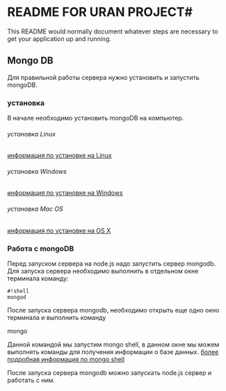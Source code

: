 
# README FOR URAN PROJECT#

This README would normally document whatever steps are necessary to get your application up and running.

## Mongo DB ##
Для правильной работы сервера нужно установить и запустить mongoDB.

### установка ###
В начале необходимо установить mongoDB на компьютер.

###### установка Linux ######
[информация по установке на Linux](https://docs.mongodb.org/manual/administration/install-on-linux/)
###### установка Windows ######
[информация по установке на Windows](https://docs.mongodb.org/manual/tutorial/install-mongodb-on-windows/)
###### установка Mac OS ######
[информация по установке на OS X](https://docs.mongodb.org/manual/tutorial/install-mongodb-on-os-x/)

### Работа с mongoDB ###
Перед запуском сервера на node.js надо запустить сервер mongodb.
Для запуска сервера необходимо выполнить в отдельном окне терминала команду:

```
#!shell
mongod
```

После запуска сервера mongodb, необходимо открыть еще одно окно терминала и выполнить команду
	<p>mongo</p>
Данной командой мы запустим mongo shell, в данном окне мы можем выполнять команды для получения информации о базе данных.
[более подробная информация по mongo shell](https://docs.mongodb.org/manual/reference/mongo-shell/)

После запуска сервера mongodb можно запускать node.js сервер и работать с ним.